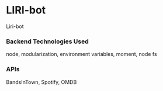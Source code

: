 # LIRI-bot

Liri-bot 

### Backend Technologies Used
node, modularization, environment variables, moment, node fs

### APIs
BandsInTown, Spotify, OMDB

